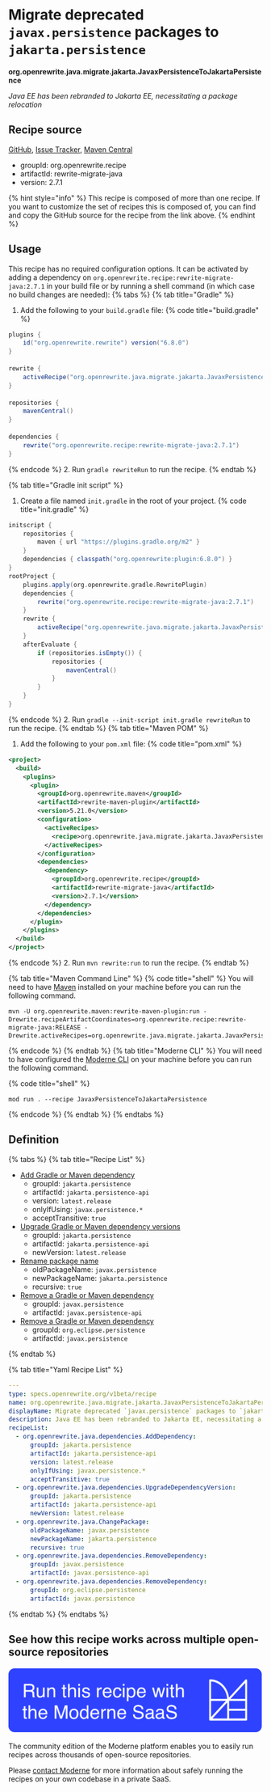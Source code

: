 # Migrate deprecated `javax.persistence` packages to `jakarta.persistence`

**org.openrewrite.java.migrate.jakarta.JavaxPersistenceToJakartaPersistence**

_Java EE has been rebranded to Jakarta EE, necessitating a package relocation_

## Recipe source

[GitHub](https://github.com/openrewrite/rewrite-migrate-java/blob/main/src/main/resources/META-INF/rewrite/jakarta-ee-9.yml), [Issue Tracker](https://github.com/openrewrite/rewrite-migrate-java/issues), [Maven Central](https://central.sonatype.com/artifact/org.openrewrite.recipe/rewrite-migrate-java/2.7.1/jar)

* groupId: org.openrewrite.recipe
* artifactId: rewrite-migrate-java
* version: 2.7.1

{% hint style="info" %}
This recipe is composed of more than one recipe. If you want to customize the set of recipes this is composed of, you can find and copy the GitHub source for the recipe from the link above.
{% endhint %}

## Usage

This recipe has no required configuration options. It can be activated by adding a dependency on `org.openrewrite.recipe:rewrite-migrate-java:2.7.1` in your build file or by running a shell command (in which case no build changes are needed): 
{% tabs %}
{% tab title="Gradle" %}
1. Add the following to your `build.gradle` file:
{% code title="build.gradle" %}
```groovy
plugins {
    id("org.openrewrite.rewrite") version("6.8.0")
}

rewrite {
    activeRecipe("org.openrewrite.java.migrate.jakarta.JavaxPersistenceToJakartaPersistence")
}

repositories {
    mavenCentral()
}

dependencies {
    rewrite("org.openrewrite.recipe:rewrite-migrate-java:2.7.1")
}
```
{% endcode %}
2. Run `gradle rewriteRun` to run the recipe.
{% endtab %}

{% tab title="Gradle init script" %}
1. Create a file named `init.gradle` in the root of your project.
{% code title="init.gradle" %}
```groovy
initscript {
    repositories {
        maven { url "https://plugins.gradle.org/m2" }
    }
    dependencies { classpath("org.openrewrite:plugin:6.8.0") }
}
rootProject {
    plugins.apply(org.openrewrite.gradle.RewritePlugin)
    dependencies {
        rewrite("org.openrewrite.recipe:rewrite-migrate-java:2.7.1")
    }
    rewrite {
        activeRecipe("org.openrewrite.java.migrate.jakarta.JavaxPersistenceToJakartaPersistence")
    }
    afterEvaluate {
        if (repositories.isEmpty()) {
            repositories {
                mavenCentral()
            }
        }
    }
}
```
{% endcode %}
2. Run `gradle --init-script init.gradle rewriteRun` to run the recipe.
{% endtab %}
{% tab title="Maven POM" %}
1. Add the following to your `pom.xml` file:
{% code title="pom.xml" %}
```xml
<project>
  <build>
    <plugins>
      <plugin>
        <groupId>org.openrewrite.maven</groupId>
        <artifactId>rewrite-maven-plugin</artifactId>
        <version>5.21.0</version>
        <configuration>
          <activeRecipes>
            <recipe>org.openrewrite.java.migrate.jakarta.JavaxPersistenceToJakartaPersistence</recipe>
          </activeRecipes>
        </configuration>
        <dependencies>
          <dependency>
            <groupId>org.openrewrite.recipe</groupId>
            <artifactId>rewrite-migrate-java</artifactId>
            <version>2.7.1</version>
          </dependency>
        </dependencies>
      </plugin>
    </plugins>
  </build>
</project>
```
{% endcode %}
2. Run `mvn rewrite:run` to run the recipe.
{% endtab %}

{% tab title="Maven Command Line" %}
{% code title="shell" %}
You will need to have [Maven](https://maven.apache.org/download.cgi) installed on your machine before you can run the following command.

```shell
mvn -U org.openrewrite.maven:rewrite-maven-plugin:run -Drewrite.recipeArtifactCoordinates=org.openrewrite.recipe:rewrite-migrate-java:RELEASE -Drewrite.activeRecipes=org.openrewrite.java.migrate.jakarta.JavaxPersistenceToJakartaPersistence
```
{% endcode %}
{% endtab %}
{% tab title="Moderne CLI" %}
You will need to have configured the [Moderne CLI](https://docs.moderne.io/moderne-cli/cli-intro) on your machine before you can run the following command.

{% code title="shell" %}
```shell
mod run . --recipe JavaxPersistenceToJakartaPersistence
```
{% endcode %}
{% endtab %}
{% endtabs %}

## Definition

{% tabs %}
{% tab title="Recipe List" %}
* [Add Gradle or Maven dependency](../../../java/dependencies/adddependency.md)
  * groupId: `jakarta.persistence`
  * artifactId: `jakarta.persistence-api`
  * version: `latest.release`
  * onlyIfUsing: `javax.persistence.*`
  * acceptTransitive: `true`
* [Upgrade Gradle or Maven dependency versions](../../../java/dependencies/upgradedependencyversion.md)
  * groupId: `jakarta.persistence`
  * artifactId: `jakarta.persistence-api`
  * newVersion: `latest.release`
* [Rename package name](../../../java/changepackage.md)
  * oldPackageName: `javax.persistence`
  * newPackageName: `jakarta.persistence`
  * recursive: `true`
* [Remove a Gradle or Maven dependency](../../../java/dependencies/removedependency.md)
  * groupId: `javax.persistence`
  * artifactId: `javax.persistence-api`
* [Remove a Gradle or Maven dependency](../../../java/dependencies/removedependency.md)
  * groupId: `org.eclipse.persistence`
  * artifactId: `javax.persistence`

{% endtab %}

{% tab title="Yaml Recipe List" %}
```yaml
---
type: specs.openrewrite.org/v1beta/recipe
name: org.openrewrite.java.migrate.jakarta.JavaxPersistenceToJakartaPersistence
displayName: Migrate deprecated `javax.persistence` packages to `jakarta.persistence`
description: Java EE has been rebranded to Jakarta EE, necessitating a package relocation
recipeList:
  - org.openrewrite.java.dependencies.AddDependency:
      groupId: jakarta.persistence
      artifactId: jakarta.persistence-api
      version: latest.release
      onlyIfUsing: javax.persistence.*
      acceptTransitive: true
  - org.openrewrite.java.dependencies.UpgradeDependencyVersion:
      groupId: jakarta.persistence
      artifactId: jakarta.persistence-api
      newVersion: latest.release
  - org.openrewrite.java.ChangePackage:
      oldPackageName: javax.persistence
      newPackageName: jakarta.persistence
      recursive: true
  - org.openrewrite.java.dependencies.RemoveDependency:
      groupId: javax.persistence
      artifactId: javax.persistence-api
  - org.openrewrite.java.dependencies.RemoveDependency:
      groupId: org.eclipse.persistence
      artifactId: javax.persistence

```
{% endtab %}
{% endtabs %}

## See how this recipe works across multiple open-source repositories

[![Moderne Link Image](/.gitbook/assets/ModerneRecipeButton.png)](https://app.moderne.io/recipes/org.openrewrite.java.migrate.jakarta.JavaxPersistenceToJakartaPersistence)

The community edition of the Moderne platform enables you to easily run recipes across thousands of open-source repositories.

Please [contact Moderne](https://moderne.io/product) for more information about safely running the recipes on your own codebase in a private SaaS.
